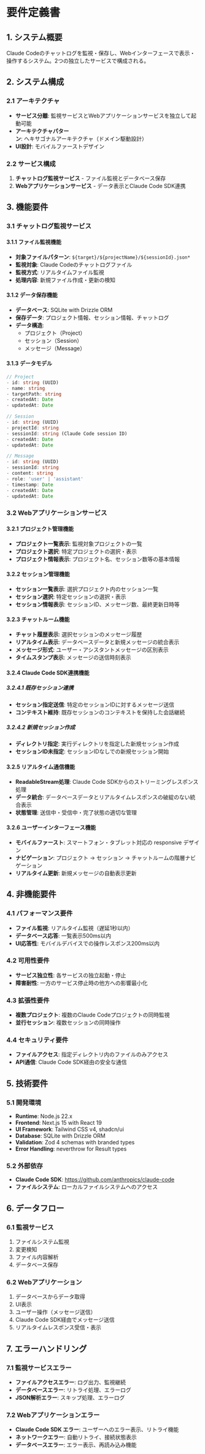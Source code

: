 # 要件定義書

## 1. システム概要

Claude Codeのチャットログを監視・保存し、Webインターフェースで表示・操作するシステム。2つの独立したサービスで構成される。

## 2. システム構成

### 2.1 アーキテクチャ
- **サービス分離**: 監視サービスとWebアプリケーションサービスを独立して起動可能
- **アーキテクチャパターン**: ヘキサゴナルアーキテクチャ（ドメイン駆動設計）
- **UI設計**: モバイルファーストデザイン

### 2.2 サービス構成
1. **チャットログ監視サービス** - ファイル監視とデータベース保存
2. **Webアプリケーションサービス** - データ表示とClaude Code SDK連携

## 3. 機能要件

### 3.1 チャットログ監視サービス

#### 3.1.1 ファイル監視機能
- **対象ファイルパターン**: `${target}/${projectName}/${sessionId}.json*`
- **監視対象**: Claude Codeのチャットログファイル
- **監視方式**: リアルタイムファイル監視
- **処理内容**: 新規ファイル作成・更新の検知

#### 3.1.2 データ保存機能
- **データベース**: SQLite with Drizzle ORM
- **保存データ**: プロジェクト情報、セッション情報、チャットログ
- **データ構造**: 
  - プロジェクト（Project）
  - セッション（Session）
  - メッセージ（Message）

#### 3.1.3 データモデル
```typescript
// Project
- id: string (UUID)
- name: string
- targetPath: string
- createdAt: Date
- updatedAt: Date

// Session  
- id: string (UUID)
- projectId: string
- sessionId: string (Claude Code session ID)
- createdAt: Date
- updatedAt: Date

// Message
- id: string (UUID)
- sessionId: string
- content: string
- role: 'user' | 'assistant'
- timestamp: Date
- createdAt: Date
- updatedAt: Date
```

### 3.2 Webアプリケーションサービス

#### 3.2.1 プロジェクト管理機能
- **プロジェクト一覧表示**: 監視対象プロジェクトの一覧
- **プロジェクト選択**: 特定プロジェクトの選択・表示
- **プロジェクト情報表示**: プロジェクト名、セッション数等の基本情報

#### 3.2.2 セッション管理機能
- **セッション一覧表示**: 選択プロジェクト内のセッション一覧
- **セッション選択**: 特定セッションの選択・表示
- **セッション情報表示**: セッションID、メッセージ数、最終更新日時等

#### 3.2.3 チャットルーム機能
- **チャット履歴表示**: 選択セッションのメッセージ履歴
- **リアルタイム表示**: データベースデータと新規メッセージの統合表示
- **メッセージ形式**: ユーザー・アシスタントメッセージの区別表示
- **タイムスタンプ表示**: メッセージの送信時刻表示

#### 3.2.4 Claude Code SDK連携機能

##### 3.2.4.1 既存セッション連携
- **セッション指定送信**: 特定のセッションIDに対するメッセージ送信
- **コンテキスト維持**: 既存セッションのコンテキストを保持した会話継続

##### 3.2.4.2 新規セッション作成
- **ディレクトリ指定**: 実行ディレクトリを指定した新規セッション作成
- **セッションID未指定**: セッションIDなしでの新規セッション開始

#### 3.2.5 リアルタイム通信機能
- **ReadableStream処理**: Claude Code SDKからのストリーミングレスポンス処理
- **データ統合**: データベースデータとリアルタイムレスポンスの破綻のない統合表示
- **状態管理**: 送信中・受信中・完了状態の適切な管理

#### 3.2.6 ユーザーインターフェース機能
- **モバイルファースト**: スマートフォン・タブレット対応の responsive デザイン
- **ナビゲーション**: プロジェクト → セッション → チャットルームの階層ナビゲーション
- **リアルタイム更新**: 新規メッセージの自動表示更新

## 4. 非機能要件

### 4.1 パフォーマンス要件
- **ファイル監視**: リアルタイム監視（遅延1秒以内）
- **データベース応答**: 一覧表示500ms以内
- **UI応答性**: モバイルデバイスでの操作レスポンス200ms以内

### 4.2 可用性要件
- **サービス独立性**: 各サービスの独立起動・停止
- **障害耐性**: 一方のサービス停止時の他方への影響最小化

### 4.3 拡張性要件
- **複数プロジェクト**: 複数のClaude Codeプロジェクトの同時監視
- **並行セッション**: 複数セッションの同時操作

### 4.4 セキュリティ要件
- **ファイルアクセス**: 指定ディレクトリ内のファイルのみアクセス
- **API通信**: Claude Code SDK経由の安全な通信

## 5. 技術要件

### 5.1 開発環境
- **Runtime**: Node.js 22.x
- **Frontend**: Next.js 15 with React 19
- **UI Framework**: Tailwind CSS v4, shadcn/ui
- **Database**: SQLite with Drizzle ORM
- **Validation**: Zod 4 schemas with branded types
- **Error Handling**: neverthrow for Result types

### 5.2 外部依存
- **Claude Code SDK**: https://github.com/anthropics/claude-code
- **ファイルシステム**: ローカルファイルシステムへのアクセス

## 6. データフロー

### 6.1 監視サービス
1. ファイルシステム監視
2. 変更検知
3. ファイル内容解析
4. データベース保存

### 6.2 Webアプリケーション
1. データベースからデータ取得
2. UI表示
3. ユーザー操作（メッセージ送信）
4. Claude Code SDK経由でメッセージ送信
5. リアルタイムレスポンス受信・表示

## 7. エラーハンドリング

### 7.1 監視サービスエラー
- **ファイルアクセスエラー**: ログ出力、監視継続
- **データベースエラー**: リトライ処理、エラーログ
- **JSON解析エラー**: スキップ処理、エラーログ

### 7.2 Webアプリケーションエラー
- **Claude Code SDK エラー**: ユーザーへのエラー表示、リトライ機能
- **ネットワークエラー**: 自動リトライ、接続状態表示
- **データベースエラー**: エラー表示、再読み込み機能
